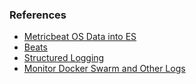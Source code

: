 ### References
* [Metricbeat OS  Data into ES](https://www.baeldung.com/ops/os-data-into-elastic-stack)
* [Beats](https://www.elastic.co/beats/)
* [Structured Logging](https://www.innoq.com/en/blog/structured-logging/)
* [Monitor Docker Swarm and Other Logs](https://dzone.com/articles/centralize-logging-with-docker-swarm-logstash-and)
